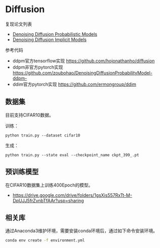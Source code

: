 # Diffusion

复现论文列表
* [Denoising Diffusion Probabilistic Models](https://arxiv.org/abs/2006.11239)
* [Denoising Diffusion Implicit Models](https://arxiv.org/abs/2010.02502)

参考代码

* ddpm官方tensorflow实现 <https://github.com/hojonathanho/diffusion>
* ddpm非官方pytorch实现 <https://github.com/zoubohao/DenoisingDiffusionProbabilityModel-ddpm->
* ddim官方pytorch实现 <https://github.com/ermongroup/ddim>



## 数据集

目前支持CIFAR10数据。

训练：

```shell
python train.py --dataset cifar10
```

生成：

```shell
python train.py --state eval --checkpoint_name ckpt_399_.pt
```



## 预训练模型

在CIFAR10数据集上训练400Epoch的模型。

* <https://drive.google.com/drive/folders/1gsXis557RxTt-M-DpUJJ5frZvnbTfAAr?usp=sharing>



## 相关库

通过Anaconda3维护环境，需要安装conda环境后，通过如下命令安装环境。

```bash
conda env create -f environment.yml
```

